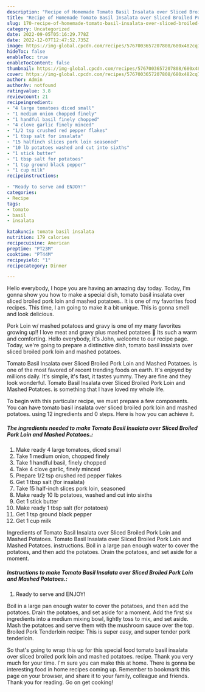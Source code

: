 ```yaml
---
description: "Recipe of Homemade Tomato Basil Insalata over Sliced Broiled Pork Loin and Mashed Potatoes."
title: "Recipe of Homemade Tomato Basil Insalata over Sliced Broiled Pork Loin and Mashed Potatoes."
slug: 170-recipe-of-homemade-tomato-basil-insalata-over-sliced-broiled-pork-loin-and-mashed-potatoes
category: Uncategorized
date: 2022-09-05T05:16:29.778Z
date: 2022-12-07T12:47:52.735Z
image: https://img-global.cpcdn.com/recipes/5767003657207808/680x482cq70/tomato-basil-insalata-over-sliced-broiled-pork-loin-and-mashed-potatoes-recipe-main-photo.jpg
hideToc: false
enableToc: true
enableTocContent: false
thumbnail: https://img-global.cpcdn.com/recipes/5767003657207808/680x482cq70/tomato-basil-insalata-over-sliced-broiled-pork-loin-and-mashed-potatoes-recipe-main-photo.jpg
cover: https://img-global.cpcdn.com/recipes/5767003657207808/680x482cq70/tomato-basil-insalata-over-sliced-broiled-pork-loin-and-mashed-potatoes-recipe-main-photo.jpg
author: Admin
authorAv: notfound
ratingvalue: 3.8
reviewcount: 21
recipeingredient:
- "4 large tomatoes diced small"
- "1 medium onion chopped finely"
- "1 handful basil finely chopped"
- "4 clove garlic finely minced"
- "1/2 tsp crushed red pepper flakes"
- "1 tbsp salt for insalata"
- "15 halfinch slices pork loin seasoned"
- "10 lb potatoes washed and cut into sixths"
- "1 stick butter"
- "1 tbsp salt for potatoes"
- "1 tsp ground black pepper"
- "1 cup milk"
recipeinstructions:

- "Ready to serve and ENJOY!"
categories:
- Recipe
tags:
- tomato
- basil
- insalata

katakunci: tomato basil insalata 
nutrition: 179 calories
recipecuisine: American
preptime: "PT23M"
cooktime: "PT44M"
recipeyield: "1"
recipecategory: Dinner

---
```



Hello everybody, I hope you are having an amazing day today. Today, I'm gonna show you how to make a special dish, tomato basil insalata over sliced broiled pork loin and mashed potatoes.. It is one of my favorites food recipes. This time, I am going to make it a bit unique. This is gonna smell and look delicious.

Pork Loin w/ mashed potatoes and gravy is one of my many favorites growing up!! I love meat and gravy plus mashed potatoes 🙂 Its such a warm and comforting. Hello everybody, it&#39;s John, welcome to our recipe page. Today, we&#39;re going to prepare a distinctive dish, tomato basil insalata over sliced broiled pork loin and mashed potatoes.

Tomato Basil Insalata over Sliced Broiled Pork Loin and Mashed Potatoes. is one of the most favored of recent trending foods on earth. It's enjoyed by millions daily. It's simple, it's fast, it tastes yummy. They are fine and they look wonderful. Tomato Basil Insalata over Sliced Broiled Pork Loin and Mashed Potatoes. is something that I have loved my whole life.


To begin with this particular recipe, we must prepare a few components. You can have tomato basil insalata over sliced broiled pork loin and mashed potatoes. using 12 ingredients and 0 steps. Here is how you can achieve it.

<!--inarticleads1-->

##### The ingredients needed to make Tomato Basil Insalata over Sliced Broiled Pork Loin and Mashed Potatoes.:

1. Make ready 4 large tomatoes, diced small
1. Take 1 medium onion, chopped finely
1. Take 1 handful basil, finely chopped
1. Take 4 clove garlic, finely minced
1. Prepare 1/2 tsp crushed red pepper flakes
1. Get 1 tbsp salt (for insalata)
1. Take 15 half-inch slices pork loin, seasoned
1. Make ready 10 lb potatoes, washed and cut into sixths
1. Get 1 stick butter
1. Make ready 1 tbsp salt (for potatoes)
1. Get 1 tsp ground black pepper
1. Get 1 cup milk


Ingredients of Tomato Basil Insalata over Sliced Broiled Pork Loin and Mashed Potatoes. Tomato Basil Insalata over Sliced Broiled Pork Loin and Mashed Potatoes. instructions. Boil in a large pan enough water to cover the potatoes, and then add the potatoes. Drain the potatoes, and set aside for a moment. 

<!--inarticleads2-->

##### Instructions to make Tomato Basil Insalata over Sliced Broiled Pork Loin and Mashed Potatoes.:


1. Ready to serve and ENJOY!

Boil in a large pan enough water to cover the potatoes, and then add the potatoes. Drain the potatoes, and set aside for a moment. Add the first six ingredients into a medium mixing bowl, lightly toss to mix, and set aside. Mash the potatoes and serve them with the mushroom sauce over the top. Broiled Pork Tenderloin recipe: This is super easy, and super tender pork tenderloin. 

So that's going to wrap this up for this special food tomato basil insalata over sliced broiled pork loin and mashed potatoes. recipe. Thank you very much for your time. I'm sure you can make this at home. There is gonna be interesting food in home recipes coming up. Remember to bookmark this page on your browser, and share it to your family, colleague and friends. Thank you for reading. Go on get cooking!
